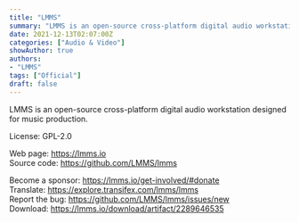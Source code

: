```yaml
---
title: "LMMS"
summary: "LMMS is an open-source cross-platform digital audio workstation designed for music production."
date: 2021-12-13T02:07:00Z
categories: ["Audio & Video"]
showAuthor: true
authors:
- "LMMS"
tags: ["Official"]
draft: false
---
```


LMMS is an open-source cross-platform digital audio workstation designed for music production.

License: GPL-2.0

Web page: <https://lmms.io>  
Source code: <https://github.com/LMMS/lmms>

Become a sponsor: <https://lmms.io/get-involved/#donate>  
Translate: <https://explore.transifex.com/lmms/lmms>  
Report the bug: <https://github.com/LMMS/lmms/issues/new>  
Download: <https://lmms.io/download/artifact/2289646535>
